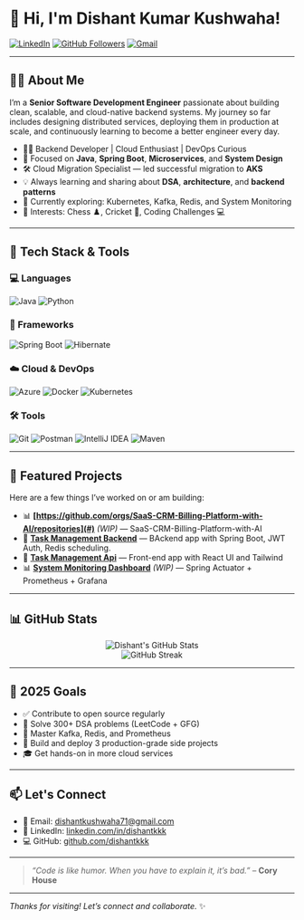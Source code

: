 # 👋 Hi, I'm Dishant Kumar Kushwaha!

[![LinkedIn](https://img.shields.io/badge/LinkedIn-Connect-blue?style=flat-square&logo=linkedin)](https://www.linkedin.com/in/dishantkkk)
[![GitHub Followers](https://img.shields.io/github/followers/dishantkkk?style=social)](https://github.com/dishantkkk)
[![Gmail](https://img.shields.io/badge/Gmail-dishantkushwaha71@gmail.com-red?style=flat-square&logo=gmail)](mailto:dishantkushwaha71@gmail.com)

---

## 🧑‍💻 About Me

I’m a **Senior Software Development Engineer** passionate about building clean, scalable, and cloud-native backend systems. My journey so far includes designing distributed services, deploying them in production at scale, and continuously learning to become a better engineer every day.

- 👨‍💼 Backend Developer | Cloud Enthusiast | DevOps Curious
- 🧠 Focused on **Java**, **Spring Boot**, **Microservices**, and **System Design**
- 🛠️ Cloud Migration Specialist — led successful migration to **AKS**
- 💡 Always learning and sharing about **DSA**, **architecture**, and **backend patterns**
- 🎯 Currently exploring: Kubernetes, Kafka, Redis, and System Monitoring
- 🧩 Interests: Chess ♟️, Cricket 🏏, Coding Challenges 💻

---

## 🔧 Tech Stack & Tools

### 💻 Languages  
![Java](https://img.shields.io/badge/Java-ED8B00?style=for-the-badge&logo=java&logoColor=white)
![Python](https://img.shields.io/badge/Python-3776AB?style=for-the-badge&logo=python&logoColor=white)

### 🧱 Frameworks  
![Spring Boot](https://img.shields.io/badge/Spring_Boot-6DB33F?style=for-the-badge&logo=spring-boot&logoColor=white)
![Hibernate](https://img.shields.io/badge/Hibernate-59666C?style=for-the-badge&logo=hibernate&logoColor=white)

### ☁️ Cloud & DevOps  
![Azure](https://img.shields.io/badge/Azure-0089D6?style=for-the-badge&logo=microsoft-azure&logoColor=white)
![Docker](https://img.shields.io/badge/Docker-2496ED?style=for-the-badge&logo=docker&logoColor=white)
![Kubernetes](https://img.shields.io/badge/Kubernetes-326CE5?style=for-the-badge&logo=kubernetes&logoColor=white)

### 🛠️ Tools  
![Git](https://img.shields.io/badge/Git-F05032?style=for-the-badge&logo=git&logoColor=white)
![Postman](https://img.shields.io/badge/Postman-FF6C37?style=for-the-badge&logo=postman&logoColor=white)
![IntelliJ IDEA](https://img.shields.io/badge/IntelliJ_IDEA-000000?style=for-the-badge&logo=intellijidea&logoColor=white)
![Maven](https://img.shields.io/badge/Maven-C71A36?style=for-the-badge&logo=apachemaven&logoColor=white)

---

## 🚀 Featured Projects

Here are a few things I’ve worked on or am building:

- 📊 **[https://github.com/orgs/SaaS-CRM-Billing-Platform-with-AI/repositories](#)** *(WIP)* — SaaS-CRM-Billing-Platform-with-AI  
- 📝 **[Task Management Backend](https://github.com/dishantkkk/task-management-backend)** — BAckend app with Spring Boot, JWT Auth, Redis scheduling.
- 📝 **[Task Management Api](https://github.com/dishantkkk/task-management-api)** — Front-end app with React UI and Tailwind
- 📊 **[System Monitoring Dashboard](#)** *(WIP)* — Spring Actuator + Prometheus + Grafana  

---

## 📊 GitHub Stats

<p align="center">
  <img src="https://github-readme-stats.vercel.app/api?username=dishantkkk&show_icons=true&theme=default&count_private=true&hide=stars" alt="Dishant's GitHub Stats" />
  <br />
  <img src="https://github-readme-streak-stats.herokuapp.com/?user=dishantkkk&theme=default" alt="GitHub Streak" />
</p>

---

## 🎯 2025 Goals

- ✅ Contribute to open source regularly
- 🔁 Solve 300+ DSA problems (LeetCode + GFG)
- 🧠 Master Kafka, Redis, and Prometheus
- 🚀 Build and deploy 3 production-grade side projects
- 🎓 Get hands-on in more cloud services

---

## 📫 Let's Connect

- 📧 Email: [dishantkushwaha71@gmail.com](mailto:dishantkushwaha71@gmail.com)
- 🔗 LinkedIn: [linkedin.com/in/dishantkkk](https://www.linkedin.com/in/dishantkkk)
- 💻 GitHub: [github.com/dishantkkk](https://github.com/dishantkkk)

---

> *“Code is like humor. When you have to explain it, it’s bad.”* – **Cory House**

---

_Thanks for visiting! Let’s connect and collaborate._ ✨
